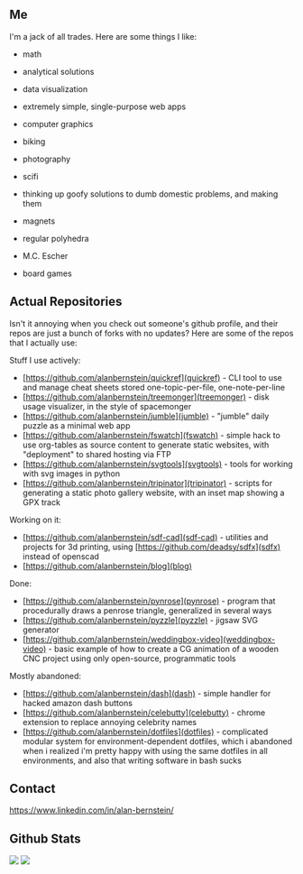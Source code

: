 ## Me

I'm a jack of all trades. Here are some things I like:

- math
- analytical solutions
- data visualization
- extremely simple, single-purpose web apps
- computer graphics

- biking
- photography
- scifi
- thinking up goofy solutions to dumb domestic problems, and making them
- magnets
- regular polyhedra
- M.C. Escher
- board games

## Actual Repositories

Isn't it annoying when you check out someone's github profile, and their repos are just a bunch of forks with no updates? Here are some of the repos that I actually use:

Stuff I use actively:
- [https://github.com/alanbernstein/quickref](quickref) - CLI tool to use and manage cheat sheets stored one-topic-per-file, one-note-per-line
- [https://github.com/alanbernstein/treemonger](treemonger) - disk usage visualizer, in the style of spacemonger
- [https://github.com/alanbernstein/jumble](jumble) - "jumble" daily puzzle as a minimal web app
- [https://github.com/alanbernstein/fswatch](fswatch) - simple hack to use org-tables as source content to generate static websites, with "deployment" to shared hosting via FTP
- [https://github.com/alanbernstein/svgtools](svgtools) - tools for working with svg images in python
- [https://github.com/alanbernstein/tripinator](tripinator) - scripts for generating a static photo gallery website, with an inset map showing a GPX track


Working on it:
- [https://github.com/alanbernstein/sdf-cad](sdf-cad) - utilities and projects for 3d printing, using [https://github.com/deadsy/sdfx](sdfx) instead of openscad
- [https://github.com/alanbernstein/blog](blog)


Done:
- [https://github.com/alanbernstein/pynrose](pynrose) - program that procedurally draws a penrose triangle, generalized in several ways
- [https://github.com/alanbernstein/pyzzle](pyzzle) - jigsaw SVG generator
- [https://github.com/alanbernstein/weddingbox-video](weddingbox-video) - basic example of how to create a CG animation of a wooden CNC project using only open-source, programmatic tools


Mostly abandoned:
- [https://github.com/alanbernstein/dash](dash) - simple handler for hacked amazon dash buttons
- [https://github.com/alanbernstein/celebutty](celebutty) - chrome extension to replace annoying celebrity names
- [https://github.com/alanbernstein/dotfiles](dotfiles) - complicated modular system for environment-dependent dotfiles, which i abandoned when i realized i'm pretty happy with using the same dotfiles in all environments, and also that writing software in bash sucks



## Contact

https://www.linkedin.com/in/alan-bernstein/

## Github Stats

<p align="left">

  <img src="https://github-readme-stats.vercel.app/api?username=alanbernstein&hide=stars&show_icons=true&theme=vue&line_height=32">
  <img src="https://github-readme-stats.vercel.app/api/top-langs/?username=alanbernstein&count_private=true&theme=vue">

</p>
